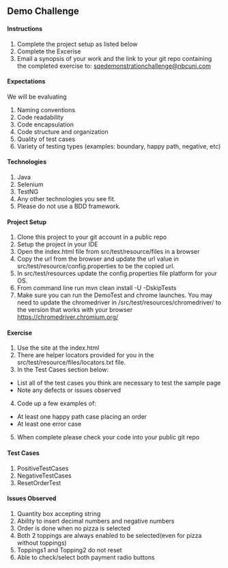 ## Demo Challenge

#### Instructions
1. Complete the project setup as listed below
2. Complete the Excerise
3. Email a synopsis of your work and the link to your git repo containing the completed exercise to: sqedemonstrationchallenge@nbcuni.com


#### Expectations
We will be evaluating
1. Naming conventions
2. Code readability
3. Code encapsulation
4. Code structure and organization
5. Quality of test cases
6. Variety  of testing types (examples: boundary, happy path, negative, etc) 


#### Technologies
1. Java
2. Selenium
3. TestNG
4. Any other technologies you see fit.
5. Please do not use a BDD framework.

#### Project Setup
1. Clone this project to your git account in a public repo
2. Setup the project in your IDE
3. Open the index.html file from src/test/resource/files in a browser
4. Copy the url from the browser and update the url value in src/test/resource/config.properties to be the copied url.
5. In src/test/resources update the config.properties file platform for your OS.
6. From command line run mvn clean install -U -DskipTests
7. Make sure you can run the DemoTest and chrome launches.  You may need to update the chromedriver in /src/test/resources/chromedriver/ to the version that works with your browser
   https://chromedriver.chromium.org/


#### Exercise
1. Use the site at the index.html
2. There are helper locators provided for you in the src/test/resource/files/locators.txt file.
3. In the Test Cases section below:
  - List all of the test cases you think are necessary to test the sample page
  - Note any defects or issues observed
4. Code up a few examples of:
  - At least one happy path case placing an order
  - At least one error case
5. When complete please check your code into your public git repo

#### Test Cases
1. PositiveTestCases
2. NegativeTestCases
3. ResetOrderTest
#### Issues Observed
1. Quantity box accepting string
2. Ability to insert decimal numbers and negative numbers
3. Order is done when no pizza is selected
4. Both 2 toppings are always enabled to be selected(even for pizza without toppings)
5. Toppings1 and Topping2 do not reset
6. Able to check/select both payment radio buttons

